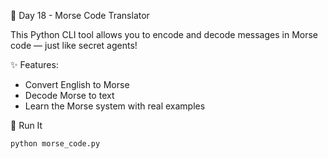 📡 Day 18 - Morse Code Translator

This Python CLI tool allows you to encode and decode messages in Morse code — just like secret agents!

✨ Features:
- Convert English to Morse
- Decode Morse to text
- Learn the Morse system with real examples

🚀 Run It
```bash
python morse_code.py
